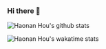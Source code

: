 ### Hi there 👋

![Haonan Hou's github stats](https://github-readme-stats.vercel.app/api?username=HTHou&count_private=true&show_icons=true&theme=tokyonight)

![Haonan Hou's wakatime stats](https://github-readme-stats.vercel.app/api/wakatime?username=HTHou&layout=compact&theme=tokyonight)

<!--![Top Langs](https://github-readme-stats.vercel.app/api/top-langs/?username=HTHou&theme=tokyonight&layout=compact) -->

<!--
**HTHou/HTHou** is a ✨ _special_ ✨ repository because its `README.md` (this file) appears on your GitHub profile.

Here are some ideas to get you started:

- 🔭 I’m currently working on ...
- 🌱 I’m currently learning ...
- 👯 I’m looking to collaborate on ...
- 🤔 I’m looking for help with ...
- 💬 Ask me about ...
- 📫 How to reach me: ...
- 😄 Pronouns: ...
- ⚡ Fun fact: ...
-->
